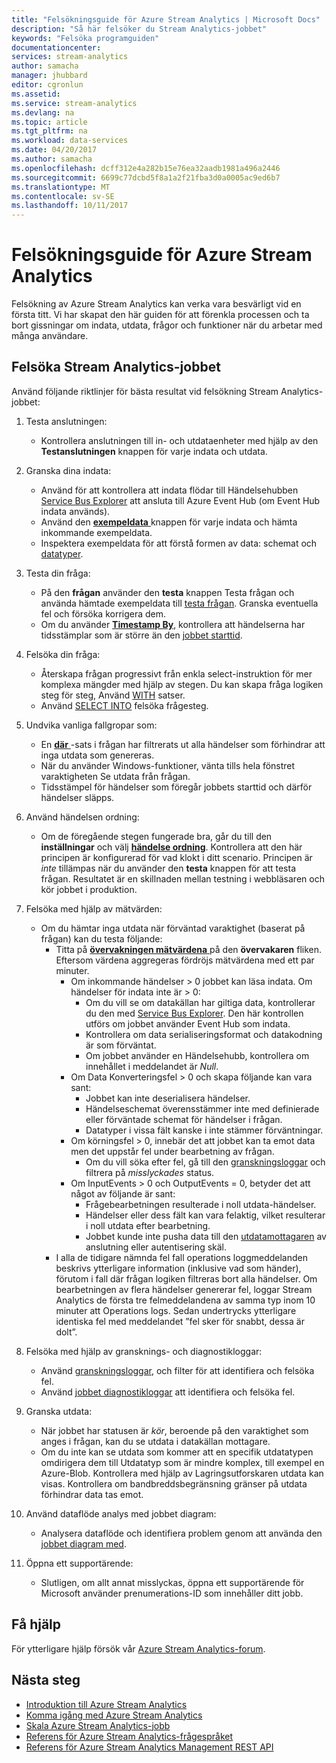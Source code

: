```yaml
---
title: "Felsökningsguide för Azure Stream Analytics | Microsoft Docs"
description: "Så här felsöker du Stream Analytics-jobbet"
keywords: "Felsöka programguiden"
documentationcenter: 
services: stream-analytics
author: samacha
manager: jhubbard
editor: cgronlun
ms.assetid: 
ms.service: stream-analytics
ms.devlang: na
ms.topic: article
ms.tgt_pltfrm: na
ms.workload: data-services
ms.date: 04/20/2017
ms.author: samacha
ms.openlocfilehash: dcff312e4a282b15e76ea32aadb1981a496a2446
ms.sourcegitcommit: 6699c77dcbd5f8a1a2f21fba3d0a0005ac9ed6b7
ms.translationtype: MT
ms.contentlocale: sv-SE
ms.lasthandoff: 10/11/2017
---
```

# <a name="troubleshooting-guide-for-azure-stream-analytics"></a>Felsökningsguide för Azure Stream Analytics

Felsökning av Azure Stream Analytics kan verka vara besvärligt vid en första titt. Vi har skapat den här guiden för att förenkla processen och ta bort gissningar om indata, utdata, frågor och funktioner när du arbetar med många användare.

## <a name="troubleshoot-your-stream-analytics-job"></a>Felsöka Stream Analytics-jobbet

Använd följande riktlinjer för bästa resultat vid felsökning Stream Analytics-jobbet:

1.  Testa anslutningen:
    - Kontrollera anslutningen till in- och utdataenheter med hjälp av den **Testanslutningen** knappen för varje indata och utdata.

2.  Granska dina indata:
    - Använd för att kontrollera att indata flödar till Händelsehubben [Service Bus Explorer](https://code.msdn.microsoft.com/windowsapps/Service-Bus-Explorer-f2abca5a) att ansluta till Azure Event Hub (om Event Hub indata används).  
    - Använd den [ **exempeldata** ](stream-analytics-sample-data-input.md) knappen för varje indata och hämta inkommande exempeldata.
    - Inspektera exempeldata för att förstå formen av data: schemat och [datatyper](https://msdn.microsoft.com/library/azure/dn835065.aspx).

3.  Testa din fråga:
    - På den **frågan** använder den **testa** knappen Testa frågan och använda hämtade exempeldata till [testa frågan](stream-analytics-test-query.md). Granska eventuella fel och försöka korrigera dem.
    - Om du använder [ **Timestamp By**](https://msdn.microsoft.com/library/azure/mt573293.aspx), kontrollera att händelserna har tidsstämplar som är större än den [jobbet starttid](stream-analytics-out-of-order-and-late-events.md).

4.  Felsöka din fråga:
    - Återskapa frågan progressivt från enkla select-instruktion för mer komplexa mängder med hjälp av stegen. Du kan skapa fråga logiken steg för steg, Använd [WITH](https://msdn.microsoft.com/library/azure/dn835049.aspx) satser.
    - Använd [SELECT INTO](stream-analytics-select-into.md) felsöka frågesteg.

5.  Undvika vanliga fallgropar som:
    - En [ **där** ](https://msdn.microsoft.com/library/azure/dn835048.aspx) -sats i frågan har filtrerats ut alla händelser som förhindrar att inga utdata som genereras.
    - När du använder Windows-funktioner, vänta tills hela fönstret varaktigheten Se utdata från frågan.
    - Tidsstämpel för händelser som föregår jobbets starttid och därför händelser släpps.

6.  Använd händelsen ordning:
    - Om de föregående stegen fungerade bra, går du till den **inställningar** och välj [ **händelse ordning**](stream-analytics-out-of-order-and-late-events.md). Kontrollera att den här principen är konfigurerad för vad klokt i ditt scenario. Principen är *inte* tillämpas när du använder den **testa** knappen för att testa frågan. Resultatet är en skillnaden mellan testning i webbläsaren och kör jobbet i produktion.

7.  Felsöka med hjälp av mätvärden:
    - Om du hämtar inga utdata när förväntad varaktighet (baserat på frågan) kan du testa följande:
        - Titta på [ **övervakningen mätvärdena** ](stream-analytics-monitoring.md) på den **övervakaren** fliken. Eftersom värdena aggregeras fördröjs mätvärdena med ett par minuter.
            - Om inkommande händelser > 0 jobbet kan läsa indata. Om händelser för indata inte är > 0:
                - Om du vill se om datakällan har giltiga data, kontrollerar du den med [Service Bus Explorer](https://code.msdn.microsoft.com/windowsapps/Service-Bus-Explorer-f2abca5a). Den här kontrollen utförs om jobbet använder Event Hub som indata.
                - Kontrollera om data serialiseringsformat och datakodning är som förväntat.
                - Om jobbet använder en Händelsehubb, kontrollera om innehållet i meddelandet är *Null*.
            - Om Data Konverteringsfel > 0 och skapa följande kan vara sant:
                - Jobbet kan inte deserialisera händelser.
                - Händelseschemat överensstämmer inte med definierade eller förväntade schemat för händelser i frågan.
                - Datatyper i vissa fält kanske i inte stämmer förväntningar.
            - Om körningsfel > 0, innebär det att jobbet kan ta emot data men det uppstår fel under bearbetning av frågan.
                - Om du vill söka efter fel, gå till den [granskningsloggar](../azure-resource-manager/resource-group-audit.md) och filtrera på *misslyckades* status.
            - Om InputEvents > 0 och OutputEvents = 0, betyder det att något av följande är sant:
                - Frågebearbetningen resulterade i noll utdata-händelser.
                - Händelser eller dess fält kan vara felaktig, vilket resulterar i noll utdata efter bearbetning.
                - Jobbet kunde inte pusha data till den [utdatamottagaren](stream-analytics-select-into.md) av anslutning eller autentisering skäl.
        - I alla de tidigare nämnda fel fall operations loggmeddelanden beskrivs ytterligare information (inklusive vad som händer), förutom i fall där frågan logiken filtreras bort alla händelser. Om bearbetningen av flera händelser genererar fel, loggar Stream Analytics de första tre felmeddelandena av samma typ inom 10 minuter att Operations logs. Sedan undertrycks ytterligare identiska fel med meddelandet ”fel sker för snabbt, dessa är dolt”.

8. Felsöka med hjälp av gransknings- och diagnostikloggar:
    - Använd [granskningsloggar](../azure-resource-manager/resource-group-audit.md), och filter för att identifiera och felsöka fel.
    - Använd [jobbet diagnostikloggar](stream-analytics-job-diagnostic-logs.md) att identifiera och felsöka fel.

9. Granska utdata:
    - När jobbet har statusen är *kör*, beroende på den varaktighet som anges i frågan, kan du se utdata i datakällan mottagare.
    - Om du inte kan se utdata som kommer att en specifik utdatatypen omdirigera dem till Utdatatyp som är mindre komplex, till exempel en Azure-Blob. Kontrollera med hjälp av Lagringsutforskaren utdata kan visas. Kontrollera om bandbreddsbegränsning gränser på utdata förhindrar data tas emot.

10. Använd dataflöde analys med jobbet diagram:
    - Analysera dataflöde och identifiera problem genom att använda den [jobbet diagram med](stream-analytics-job-diagram-with-metrics.md).

11. Öppna ett supportärende:
    - Slutligen, om allt annat misslyckas, öppna ett supportärende för Microsoft använder prenumerations-ID som innehåller ditt jobb.

## <a name="get-help"></a>Få hjälp

För ytterligare hjälp försök vår [Azure Stream Analytics-forum](https://social.msdn.microsoft.com/Forums/en-US/home?forum=AzureStreamAnalytics).

## <a name="next-steps"></a>Nästa steg

* [Introduktion till Azure Stream Analytics](stream-analytics-introduction.md)
* [Komma igång med Azure Stream Analytics](stream-analytics-real-time-fraud-detection.md)
* [Skala Azure Stream Analytics-jobb](stream-analytics-scale-jobs.md)
* [Referens för Azure Stream Analytics-frågespråket](https://msdn.microsoft.com/library/azure/dn834998.aspx)
* [Referens för Azure Stream Analytics Management REST API](https://msdn.microsoft.com/library/azure/dn835031.aspx)
